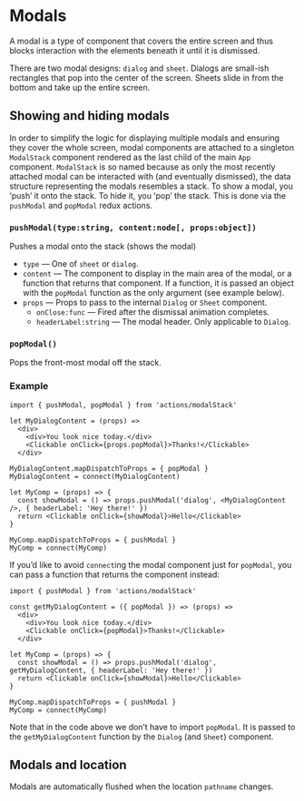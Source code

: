 # Modals

A modal is a type of component that covers the entire screen and thus blocks interaction with the elements beneath it until it is dismissed.

There are two modal designs: `dialog` and `sheet`. Dialogs are small-ish rectangles that pop into the center of the screen. Sheets slide in from the bottom and take up the entire screen.

## Showing and hiding modals

In order to simplify the logic for displaying multiple modals and ensuring they cover the whole screen, modal components are attached to a singleton `ModalStack` component rendered as the last child of the main `App` component. `ModalStack` is so named because as only the most recently attached modal can be interacted with (and eventually dismissed), the data structure representing the modals resembles a stack. To show a modal, you ‘push’ it onto the stack. To hide it, you ‘pop’ the stack. This is done via the `pushModal` and `popModal` redux actions.

### `pushModal(type:string, content:node[, props:object])`

Pushes a modal onto the stack (shows the modal)

- `type` — One of `sheet` or `dialog`.
- `content` — The component to display in the main area of the modal, or a function that returns that component. If a function, it is passed an object with the `popModal` function as the only argument (see example below).
- `props` — Props to pass to the internal `Dialog` or `Sheet` component.
  - `onClose:func` — Fired after the dismissal animation completes.
  - `headerLabel:string` — The modal header. Only applicable to `Dialog`.

### `popModal()`

Pops the front-most modal off the stack.

### Example

```es6
import { pushModal, popModal } from 'actions/modalStack'

let MyDialogContent = (props) =>
  <div>
    <div>You look nice today.</div>
    <Clickable onClick={props.popModal}>Thanks!</Clickable>
  </div>

MyDialogContent.mapDispatchToProps = { popModal }
MyDialogContent = connect(MyDialogContent)

let MyComp = (props) => {
  const showModal = () => props.pushModal('dialog', <MyDialogContent />, { headerLabel: 'Hey there!' })
  return <Clickable onClick={showModal}>Hello</Clickable>
}

MyComp.mapDispatchToProps = { pushModal }
MyComp = connect(MyComp)
```

If you’d like to avoid `connect`ing the modal component just for `popModal`, you can pass a function that returns the component instead:

```es6
import { pushModal } from 'actions/modalStack'

const getMyDialogContent = ({ popModal }) => (props) =>
  <div>
    <div>You look nice today.</div>
    <Clickable onClick={popModal}>Thanks!</Clickable>
  </div>

let MyComp = (props) => {
  const showModal = () => props.pushModal('dialog', getMyDialogContent, { headerLabel: 'Hey there!' })
  return <Clickable onClick={showModal}>Hello</Clickable>
}

MyComp.mapDispatchToProps = { pushModal }
MyComp = connect(MyComp)
```

Note that in the code above we don’t have to import `popModal`. It is passed to the `getMyDialogContent` function by the `Dialog` (and `Sheet`) component.


## Modals and location

Modals are automatically flushed when the location `pathname` changes.
